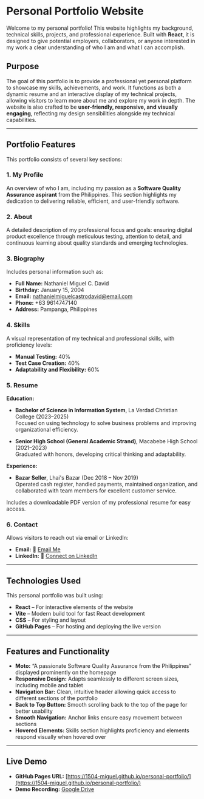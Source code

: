 # Personal Portfolio Website

Welcome to my personal portfolio! This website highlights my background, technical skills, projects, and professional experience. Built with **React**, it is designed to give potential employers, collaborators, or anyone interested in my work a clear understanding of who I am and what I can accomplish.

## Purpose
The goal of this portfolio is to provide a professional yet personal platform to showcase my skills, achievements, and work. It functions as both a dynamic resume and an interactive display of my technical projects, allowing visitors to learn more about me and explore my work in depth. The website is also crafted to be **user-friendly, responsive, and visually engaging**, reflecting my design sensibilities alongside my technical capabilities.

---

## Portfolio Features

This portfolio consists of several key sections:

### 1. My Profile
An overview of who I am, including my passion as a **Software Quality Assurance aspirant** from the Philippines. This section highlights my dedication to delivering reliable, efficient, and user-friendly software.

### 2. About
A detailed description of my professional focus and goals: ensuring digital product excellence through meticulous testing, attention to detail, and continuous learning about quality standards and emerging technologies.

### 3. Biography
Includes personal information such as:

- **Full Name:** Nathaniel Miguel C. David  
- **Birthday:** January 15, 2004  
- **Email:** nathanielmiguelcastrodavid@email.com  
- **Phone:** +63 9614747140  
- **Address:** Pampanga, Philippines  

### 4. Skills
A visual representation of my technical and professional skills, with proficiency levels:

- **Manual Testing:** 40%  
- **Test Case Creation:** 40%  
- **Adaptability and Flexibility:** 60%  

### 5. Resume
**Education:**

- **Bachelor of Science in Information System**, La Verdad Christian College (2023–2025)  
  Focused on using technology to solve business problems and improving organizational efficiency.  

- **Senior High School (General Academic Strand)**, Macabebe High School (2021–2023)  
  Graduated with honors, developing critical thinking and adaptability.  

**Experience:**

- **Bazar Seller**, Lhai's Bazar (Dec 2018 – Nov 2019)  
  Operated cash register, handled payments, maintained organization, and collaborated with team members for excellent customer service.  

Includes a downloadable PDF version of my professional resume for easy access.

### 6. Contact
Allows visitors to reach out via email or LinkedIn:

- **Email:** 📧 [Email Me](mailto:nathanielmiguelcastrodavid@email.com)  
- **LinkedIn:** 🔗 [Connect on LinkedIn](https://www.linkedin.com/in/nathanielmiguel-david-7184702bb/)

---

## Technologies Used
This personal portfolio was built using:

- **React** – For interactive elements of the website  
- **Vite** – Modern build tool for fast React development  
- **CSS** – For styling and layout  
- **GitHub Pages** – For hosting and deploying the live version  

---

## Features and Functionality

- **Moto:** “A passionate Software Quality Assurance from the Philippines” displayed prominently on the homepage  
- **Responsive Design:** Adapts seamlessly to different screen sizes, including mobile and tablet  
- **Navigation Bar:** Clean, intuitive header allowing quick access to different sections of the portfolio  
- **Back to Top Button:** Smooth scrolling back to the top of the page for better usability  
- **Smooth Navigation:** Anchor links ensure easy movement between sections  
- **Hovered Elements:** Skills section highlights proficiency and elements respond visually when hovered over  

---

## Live Demo

- **GitHub Pages URL:** [https://1504-miguel.github.io/personal-portfolio/](https://1504-miguel.github.io/personal-portfolio/)  
- **Demo Recording:** [Google Drive](https://drive.google.com/drive/folders/1C1T3TqLsqiMzrSfCnDYpJW3nlZ7FhxsB?usp=sharing)
